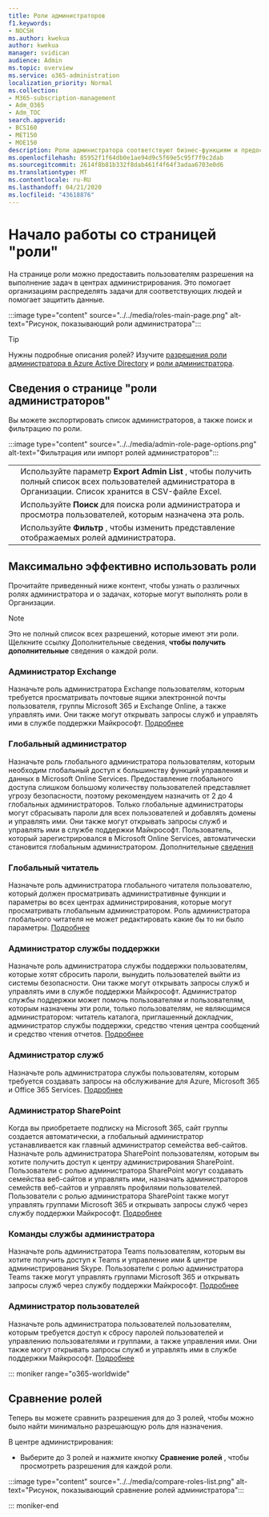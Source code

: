 ```yaml
---
title: Роли администраторов
f1.keywords:
- NOCSH
ms.author: kwekua
author: kwekua
manager: svidican
audience: Admin
ms.topic: overview
ms.service: o365-administration
localization_priority: Normal
ms.collection:
- M365-subscription-management
- Adm_O365
- Adm_TOC
search.appverid:
- BCS160
- MET150
- MOE150
description: Роли администратора соответствуют бизнес-функциям и предоставляют разрешения на выполнение определенных задач в Центре администрирования. Например, администратор служб создает запросы в службу поддержки Майкрософт.
ms.openlocfilehash: 85952f1f64db0e1ae94d9c5f69e5c95f7f9c2dab
ms.sourcegitcommit: 2614f8b81b332f8dab461f4f64f3adaa6703e0d6
ms.translationtype: MT
ms.contentlocale: ru-RU
ms.lasthandoff: 04/21/2020
ms.locfileid: "43618876"
---
```

# <a name="get-started-with-the-roles-page"></a>Начало работы со страницей "роли"

На странице роли можно предоставить пользователям разрешения на выполнение задач в центрах администрирования. Это помогает организациям распределять задачи для соответствующих людей и помогает защитить данные.

:::image type="content" source="../../media/roles-main-page.png" alt-text="Рисунок, показывающий роли администратора":::

> [!TIP]
> Нужны подробные описания ролей? Изучите [разрешения роли администратора в Azure Active Directory](https://docs.microsoft.com/azure/active-directory/users-groups-roles/directory-assign-admin-roles#available-roles) и [роли администратора](https://docs.microsoft.com/office365/admin/add-users/about-admin-roles).

## <a name="about-the-admin-roles-page"></a>Сведения о странице "роли администраторов"

Вы можете экспортировать список администраторов, а также поиск и фильтрацию по роли.

:::image type="content" source="../../media/admin-role-page-options.png" alt-text="Фильтрация или импорт ролей администраторов":::

|||
|:-----|:-----|
|  <br/> |Используйте параметр **Export Admin List** , чтобы получить полный список всех пользователей администратора в Организации. Список хранится в CSV-файле Excel.   <br/> |
|  <br/> |Используйте **Поиск** для поиска роли администратора и просмотра пользователей, которым назначена эта роль.   <br/> |
|  <br/> |Используйте **Фильтр** , чтобы изменить представление отображаемых ролей администратора.   <br/> |

## <a name="get-the-most-out-of-the-roles"></a>Максимально эффективно использовать роли

Прочитайте приведенный ниже контент, чтобы узнать о различных ролях администратора и о задачах, которые могут выполнять роли в Организации.

> [!NOTE]
Это не полный список всех разрешений, которые имеют эти роли. Щелкните ссылку Дополнительные сведения, **чтобы получить дополнительные** сведения о каждой роли.

### <a name="exchange-admin"></a>Администратор Exchange

Назначьте роль администратора Exchange пользователям, которым требуется просматривать почтовые ящики электронной почты пользователя, группы Microsoft 365 и Exchange Online, а также управлять ими. Они также могут открывать запросы служб и управлять ими в службе поддержки Майкрософт. [Подробнее](https://docs.microsoft.com/office365/admin/add-users/about-exchange-online-admin-role)

### <a name="global-admin"></a>Глобальный администратор

Назначьте роль глобального администратора пользователям, которым необходим глобальный доступ к большинству функций управления и данных в Microsoft Online Services. Предоставление глобального доступа слишком большому количеству пользователей представляет угрозу безопасности, поэтому рекомендуем назначить от 2 до 4 глобальных администраторов. Только глобальные администраторы могут сбрасывать пароли для всех пользователей и добавлять домены и управлять ими. Они также могут открывать запросы служб и управлять ими в службе поддержки Майкрософт. Пользователь, который зарегистрировался в Microsoft Online Services, автоматически становится глобальным администратором. Дополнительные [сведения](https://docs.microsoft.com/office365/admin/add-users/about-admin-roles#roles-available-in-the-microsoft-365-admin-center)

### <a name="global-reader"></a>Глобальный читатель

Назначьте роль администратора глобального читателя пользователю, который должен просматривать административные функции и параметры во всех центрах администрирования, которые могут просматривать глобальным администратором. Роль администратора глобального читателя не может редактировать какие бы то ни было параметры. [Подробнее](https://docs.microsoft.com/office365/admin/add-users/about-admin-roles#roles-available-in-the-microsoft-365-admin-center)

### <a name="helpdesk-admin"></a>Администратор службы поддержки

Назначьте роль администратора службы поддержки пользователям, которые хотят сбросить пароли, вынудить пользователей выйти из системы безопасности. Они также могут открывать запросы служб и управлять ими в службе поддержки Майкрософт. Администратор службы поддержки может помочь пользователям и пользователям, которым назначены эти роли, только пользователям, не являющимся администратором: читатель каталога, приглашенный докладчик, администратор службы поддержки, средство чтения центра сообщений и средство чтения отчетов. [Подробнее](https://docs.microsoft.com/office365/admin/add-users/about-admin-roles#roles-available-in-the-microsoft-365-admin-center)

### <a name="service-admin"></a>Администратор служб

Назначьте роль администратора службы пользователям, которым требуется создавать запросы на обслуживание для Azure, Microsoft 365 и Office 365 Services. [Подробнее](https://docs.microsoft.com/office365/admin/add-users/about-admin-roles#roles-available-in-the-microsoft-365-admin-center)

### <a name="sharepoint-admin"></a>Администратор SharePoint

Когда вы приобретаете подписку на Microsoft 365, сайт группы создается автоматически, а глобальный администратор устанавливается как главный администратор семейства веб-сайтов. Назначьте роль администратора SharePoint пользователям, которым вы хотите получить доступ к центру администрирования SharePoint. Пользователи с ролью администратора SharePoint могут создавать семейства веб-сайтов и управлять ими, назначать администраторов семейств веб-сайтов и управлять профилями пользователей. Пользователи с ролью администратора SharePoint также могут управлять группами Microsoft 365 и открывать запросы служб через службу поддержки Майкрософт. [Подробнее](https://docs.microsoft.com/sharepoint/sharepoint-admin-role)

### <a name="teams-service-admin"></a>Команды службы администратора

Назначьте роль администратора Teams пользователям, которым вы хотите получить доступ к Teams и управление ими & центре администрирования Skype. Пользователи с ролью администратора Teams также могут управлять группами Microsoft 365 и открывать запросы служб через службу поддержки Майкрософт. [Подробнее](https://docs.microsoft.com/MicrosoftTeams/using-admin-roles)

### <a name="user-admin"></a>Администратор пользователей

Назначьте роль администратора пользователей пользователям, которым требуется доступ к сбросу паролей пользователей и управлению пользователями и группами, а также управления ими. Они также могут открывать запросы служб и управлять ими в службе поддержки Майкрософт. [Подробнее](https://docs.microsoft.com/office365/admin/add-users/about-admin-roles#roles-available-in-the-microsoft-365-admin-center)

::: moniker range="o365-worldwide"

## <a name="compare-roles"></a>Сравнение ролей

Теперь вы можете сравнить разрешения для до 3 ролей, чтобы можно было найти минимально разрешающую роль для назначения.

В центре администрирования:

- Выберите до 3 ролей и нажмите кнопку **Сравнение ролей** , чтобы просмотреть разрешения для каждой роли.

:::image type="content" source="../../media/compare-roles-list.png" alt-text="Рисунок, показывающий сравнение ролей администратора":::

::: moniker-end
